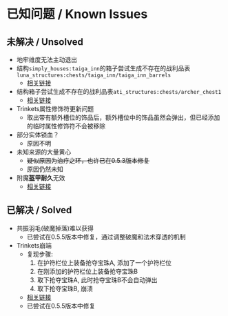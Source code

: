 # 已知问题 / Known Issues

## 未解决 / Unsolved

- 地牢维度无法主动退出
- 结构`simply_houses:taiga_inn`的箱子尝试生成不存在的战利品表`luna_structures:chests/taiga_inn/taiga_inn_barrels`
    - [相关链接](https://github.com/Aureljz/SimplyHouses-Forge/issues/3)
- 结构箱子尝试生成不存在的战利品表`ati_structures:chests/archer_chest1`
    - [相关链接](https://legacy.curseforge.com/minecraft/mc-mods/ati-structures/issues/5)
- Trinkets属性修饰符更新问题
    - 取出带有额外槽位的饰品后，额外槽位中的饰品虽然会弹出，但已经添加的临时属性修饰符不会被移除
- 部分实体锁血？
    - 原因不明
- 未知来源的大量黄心
    - <del>疑似原因为治疗之环，也许已在0.5.3版本修复</del>
    - 原因仍然未知
- 附魔**盔甲耐久**无效
    - [相关链接](https://github.com/LangYueMc/EquipmentStandard/pull/13)

## 已解决 / Solved

- 共振羽毛(破魔掉落)难以获得
    - 已尝试在0.5.5版本中修复，通过调整破魔和法术穿透的机制
- Trinkets崩端
    - 复现步骤: 
        1. 在护符栏位上装备抢夺宝珠A, 添加了一个护符栏位
        2. 在刚添加的护符栏位上装备抢夺宝珠B
        3. 取下抢夺宝珠A, 此时抢夺宝珠B不会自动弹出
        4. 取下抢夺宝珠B, 崩溃
    - [相关链接](https://github.com/emilyploszaj/trinkets/issues/361)
    - 已尝试在0.5.5版本中修复